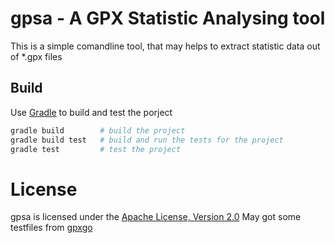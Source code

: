 # gpsa - A GPX Statistic Analysing tool
This is a simple comandline tool, that may helps to extract statistic data out of *.gpx files

## Build
Use [Gradle](https://gradle.org/) to build and test the porject

```sh
gradle build        # build the project
gradle build test   # build and run the tests for the project
gradle test         # test the project
```

# License

gpsa is licensed under the [Apache License, Version 2.0](http://www.apache.org/licenses/LICENSE-2.0)
May got some testfiles from [gpxgo](https://github.com/tkrajina/gpxgo/tree/master/test_files)